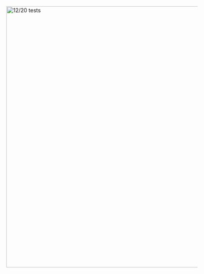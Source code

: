 <img width="688" alt="12/20 tests" src="https://user-images.githubusercontent.com/25864937/208755799-e1ea5aaf-1676-40a7-8509-d1d16d781b2d.png">
